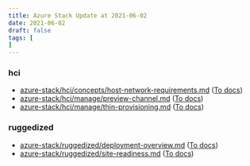 ```yaml
---
title: Azure Stack Update at 2021-06-02
date: 2021-06-02
draft: false
tags: [
]
---
```


### hci
- [azure-stack/hci/concepts/host-network-requirements.md](https://github.com/MicrosoftDocs/azure-stack-docs/compare/4fac975..a7d5b6b#diff-09180cb567361735e35fe45b9edfa9c74df05e672ee2565ca20eea17e0d67472) ([To docs](https://docs.microsoft.com/en-us/azure-stack/hci/concepts/host-network-requirements?WT.mc_id=AZ-MVP-5003408))
- [azure-stack/hci/manage/preview-channel.md](https://github.com/MicrosoftDocs/azure-stack-docs/compare/4fac975..a7d5b6b#diff-41a372a2431b5b06caf5eb27ad4ea24f1fb9bcdb996cc1ac3bc43cc283798cc2) ([To docs](https://docs.microsoft.com/en-us/azure-stack/hci/manage/preview-channel?WT.mc_id=AZ-MVP-5003408))
- [azure-stack/hci/manage/thin-provisioning.md](https://github.com/MicrosoftDocs/azure-stack-docs/compare/4fac975..a7d5b6b#diff-64c35cc8352cf8b149b12f7291c940294926de6d54ff8b0901203855f87d7178) ([To docs](https://docs.microsoft.com/en-us/azure-stack/hci/manage/thin-provisioning?WT.mc_id=AZ-MVP-5003408))
    
### ruggedized
- [azure-stack/ruggedized/deployment-overview.md](https://github.com/MicrosoftDocs/azure-stack-docs/compare/4fac975..a7d5b6b#diff-9e8976c55c8d754737550ed0401d73a87da3b51d45df1a0740ee623b81646094) ([To docs](https://docs.microsoft.com/en-us/azure-stack/ruggedized/deployment-overview?WT.mc_id=AZ-MVP-5003408))
- [azure-stack/ruggedized/site-readiness.md](https://github.com/MicrosoftDocs/azure-stack-docs/compare/4fac975..a7d5b6b#diff-2b04b57f61f2fbb6709a2655285ad032e99db36e33431b80444144b23967abe5) ([To docs](https://docs.microsoft.com/en-us/azure-stack/ruggedized/site-readiness?WT.mc_id=AZ-MVP-5003408))
    
